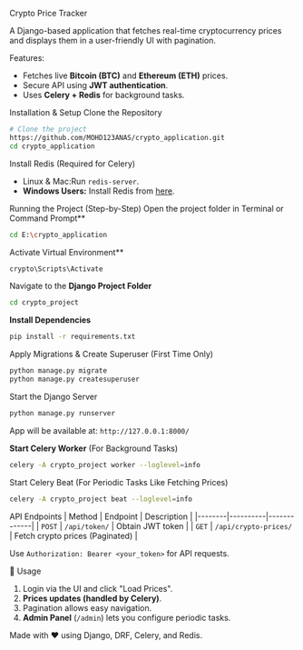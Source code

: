 Crypto Price Tracker

A Django-based application that fetches real-time cryptocurrency prices and displays them in a user-friendly UI with pagination.

Features:
- Fetches live **Bitcoin (BTC)** and **Ethereum (ETH)** prices.
- Secure API using **JWT authentication**.
- Uses **Celery + Redis** for background tasks.

Installation & Setup
Clone the Repository
```sh
# Clone the project
https://github.com/MOHD123ANAS/crypto_application.git
cd crypto_application
```

Install Redis (Required for Celery)
- Linux & Mac:Run `redis-server`.
- **Windows Users:** Install Redis from [here](https://redis.io/docs/latest/operate/oss_and_stack/install/install-redis/install-redis-on-windows/).


Running the Project (Step-by-Step)
Open the project folder in Terminal or Command Prompt**
```sh
cd E:\crypto_application
```

Activate Virtual Environment**
```sh
crypto\Scripts\Activate
```

Navigate to the **Django Project Folder**
```sh
cd crypto_project
```
**Install Dependencies**
```sh
pip install -r requirements.txt
```

Apply Migrations & Create Superuser (First Time Only)
```sh
python manage.py migrate
python manage.py createsuperuser  
```

Start the Django Server
```sh
python manage.py runserver
```
App will be available at: `http://127.0.0.1:8000/`

**Start Celery Worker** (For Background Tasks)
```sh
celery -A crypto_project worker --loglevel=info
```

Start Celery Beat (For Periodic Tasks Like Fetching Prices)
```sh
celery -A crypto_project beat --loglevel=info
```

API Endpoints
| Method | Endpoint | Description |
|--------|----------|-------------|
| `POST` | `/api/token/` | Obtain JWT token |
| `GET` | `/api/crypto-prices/` | Fetch crypto prices (Paginated) |

Use `Authorization: Bearer <your_token>` for API requests.



🎯 Usage
1. Login via the UI and click "Load Prices".
2. **Prices updates (handled by Celery)**.
3. Pagination allows easy navigation.
4. **Admin Panel** (`/admin`) lets you configure periodic tasks.


Made with ❤️ using Django, DRF, Celery, and Redis.

